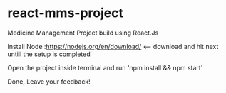 # react-mms-project
Medicine Management Project build using React.Js

Install Node :https://nodejs.org/en/download/ <-- download and hit next untill the setup is completed

Open the project inside terminal and run 'npm install && npm start'

Done, Leave your feedback!
